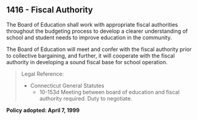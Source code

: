 ## 1416 - Fiscal Authority

The Board of Education shall work with appropriate fiscal authorities throughout the budgeting process to develop a clearer understanding of school and student needs to improve education in the community.

The Board of Education will meet and confer with the fiscal authority prior to collective bargaining, and further, it will cooperate with the fiscal authority in developing a sound fiscal base for school operation.

> Legal Reference: 
> 
> * Connecticut General Statutes
>   * 10-153d Meeting between board of education and fiscal authority required. Duty to negotiate.

**Policy adopted:  April 7, 1999**
